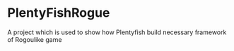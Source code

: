 # PlentyFishRogue
A project which is used to show how Plentyfish build necessary framework of Rogoulike game
